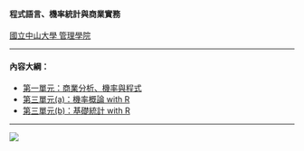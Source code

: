 
#### <span style="font-family:'TW-Kai';">程式語言、機率統計與商業實務</span>

[<span style="font-family:'DFKai-SB';">國立中山大學 管理學院</span>](https://bap.cm.nsysu.edu.tw/)

<hr>

#### <span style="font-family:'BiauKai';">內容大綱：</span>

* [第一單元：商業分析、機率與程式](https://gtonychuo.github.io/2019RPB/unit01/unit01.html)
* [第三單元(a)：機率概論 with R](https://gtonychuo.github.io/2019RPB/unit03/unit03a.html)
* [第三單元(b)：基礎統計 with R](https://gtonychuo.github.io/2019RPB/unit03/unit03b.html)

<hr>

![](http://bap.cm.nsysu.edu.tw/wp-content/uploads/2019/02/cm_nsysu80.png "")


